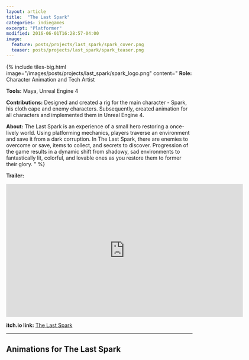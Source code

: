 ```yaml
---
layout: article
title:  "The Last Spark"
categories: indiegames
excerpt: "Platformer"
modified: 2016-06-01T16:28:57-04:00
image:
  feature: posts/projects/last_spark/spark_cover.png
  teaser: posts/projects/last_spark/spark_teaser.png
---
```


{% include tiles-big.html
    image="/images/posts/projects/last_spark/spark_logo.png"
    content="
**Role:** Character Animation and Tech Artist

**Tools:** Maya, Unreal Engine 4
             
**Contributions:** Designed and created a rig for the main character - Spark, his cloth cape and enemy characters. Subsequently, created animation for all characters and implemented them in Unreal Engine 4.

**About:** The Last Spark is an experience of a small hero restoring a once-lively world. Using platforming mechanics, players traverse an environment and save it from a dark corruption. In The Last Spark, there are enemies to overcome or save, items to collect, and secrets to discover. Progression of the game results in a dynamic shift from shadowy, sad environments to fantastically lit, colorful, and lovable ones as you restore them to former their glory.
"
%}

**Trailer:**

<iframe src="https://player.vimeo.com/video/334234733" width="640" height="360" frameborder="0" allow="autoplay; fullscreen" allowfullscreen></iframe>

**itch.io link:** [The Last Spark](https://final-hour-studios.itch.io/the-last-spark)

___

## Animations for The Last Spark

